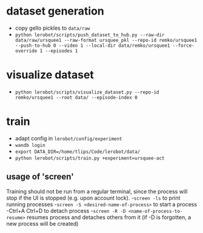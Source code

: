 # dataset generation
- copy gello pickles to `data/raw`
- `python lerobot/scripts/push_dataset_to_hub.py --raw-dir data/raw/ursquee1 --raw-format ursquee_pkl --repo-id remko/ursquee1 --push-to-hub 0 --video 1 --local-dir data/remko/ursquee1 --force-override 1 --episodes 1`

# visualize dataset
- `python lerobot/scripts/visualize_dataset.py --repo-id remko/ursquee1 --root data/ --episode-index 0`

# train 
- adapt config in `lerobot/config/experiment` 
- `wandb login`
- `export DATA_DIR=/home/tlips/Code/lerobot/data/`
- `python lerobot/scripts/train.py +experiment=ursquee-act`

## usage of 'screen'
Training should not be run from a regular terminal, since the process will stop if the UI is stopped (e.g. upon account lock).
-`screen -ls` to print running processes 
-`screen -S <desired-name-of-process>` to start a process
-Ctrl+A Ctrl+D to detach process
-`screen -R -D <name-of-process-to-resume>` resumes process and detaches others from it (if -D is forgotten, a new process will be created)